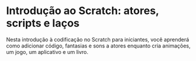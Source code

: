 # Introdução ao Scratch: atores, scripts e laços

Nesta introdução à codificação no Scratch para iniciantes, você aprenderá como adicionar código, fantasias e sons a atores enquanto cria animações, um jogo, um aplicativo e um livro.